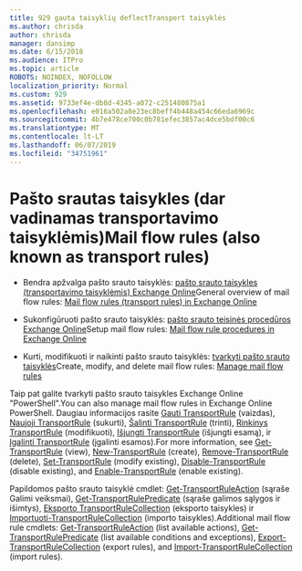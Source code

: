 ```yaml
---
title: 929 gauta taisyklių deflectTransport taisyklės
ms.author: chrisda
author: chrisda
manager: dansimp
ms.date: 6/15/2018
ms.audience: ITPro
ms.topic: article
ROBOTS: NOINDEX, NOFOLLOW
localization_priority: Normal
ms.custom: 929
ms.assetid: 9733ef4e-db8d-4345-a072-c251480875a1
ms.openlocfilehash: e016a502a8e23ec8beff4b448a454c66eda6969c
ms.sourcegitcommit: 4b7e478ce700c0b781efec3857ac4dce5bdf00c6
ms.translationtype: MT
ms.contentlocale: lt-LT
ms.lasthandoff: 06/07/2019
ms.locfileid: "34751961"
---
```

# <a name="mail-flow-rules-also-known-as-transport-rules"></a><span data-ttu-id="2b773-102">Pašto srautas taisykles (dar vadinamas transportavimo taisyklėmis)</span><span class="sxs-lookup"><span data-stu-id="2b773-102">Mail flow rules (also known as transport rules)</span></span>

- <span data-ttu-id="2b773-103">Bendra apžvalga pašto srauto taisyklės: [pašto srauto taisykles (transportavimo taisyklėmis) Exchange Online](https://technet.microsoft.com/library/jj919238.aspx)</span><span class="sxs-lookup"><span data-stu-id="2b773-103">General overview of mail flow rules: [Mail flow rules (transport rules) in Exchange Online](https://technet.microsoft.com/library/jj919238.aspx)</span></span>

- <span data-ttu-id="2b773-104">Sukonfigūruoti pašto srauto taisyklės: [pašto srauto teisinės procedūros Exchange Online](https://technet.microsoft.com/library/dn600436.aspx)</span><span class="sxs-lookup"><span data-stu-id="2b773-104">Setup mail flow rules: [Mail flow rule procedures in Exchange Online](https://technet.microsoft.com/library/dn600436.aspx)</span></span>

- <span data-ttu-id="2b773-105">Kurti, modifikuoti ir naikinti pašto srauto taisyklės: [tvarkyti pašto srauto taisyklės](https://technet.microsoft.com/library/jj657505.aspx)</span><span class="sxs-lookup"><span data-stu-id="2b773-105">Create, modify, and delete mail flow rules: [Manage mail flow rules](https://technet.microsoft.com/library/jj657505.aspx)</span></span>

<span data-ttu-id="2b773-106">Taip pat galite tvarkyti pašto srauto taisykles Exchange Online "PowerShell".</span><span class="sxs-lookup"><span data-stu-id="2b773-106">You can also manage mail flow rules in Exchange Online PowerShell.</span></span> <span data-ttu-id="2b773-107">Daugiau informacijos rasite [Gauti TransportRule](https://docs.microsoft.com/powershell/module/exchange/policy-and-compliance/get-transportrule) (vaizdas), [Naujoji TransportRule](https://docs.microsoft.com/powershell/module/exchange/policy-and-compliance/new-transportrule) (sukurti), [Šalinti TransportRule](https://docs.microsoft.com/powershell/module/exchange/policy-and-compliance/remove-transportrule) (trinti), [Rinkinys TransportRule](https://docs.microsoft.com/powershell/module/exchange/policy-and-compliance/set-transportrule) (modifikuoti), [Išjungti TransportRule](https://docs.microsoft.com/powershell/module/exchange/policy-and-compliance/disable-transportrule) (išjungti esamą), ir [Įgalinti TransportRule](https://docs.microsoft.com/powershell/module/exchange/policy-and-compliance/enable-transportrule) (įgalinti esamos).</span><span class="sxs-lookup"><span data-stu-id="2b773-107">For more information, see [Get-TransportRule](https://docs.microsoft.com/powershell/module/exchange/policy-and-compliance/get-transportrule) (view), [New-TransportRule](https://docs.microsoft.com/powershell/module/exchange/policy-and-compliance/new-transportrule) (create), [Remove-TransportRule](https://docs.microsoft.com/powershell/module/exchange/policy-and-compliance/remove-transportrule) (delete), [Set-TransportRule](https://docs.microsoft.com/powershell/module/exchange/policy-and-compliance/set-transportrule) (modify existing), [Disable-TransportRule](https://docs.microsoft.com/powershell/module/exchange/policy-and-compliance/disable-transportrule) (disable existing), and [Enable-TransportRule](https://docs.microsoft.com/powershell/module/exchange/policy-and-compliance/enable-transportrule) (enable existing).</span></span>

<span data-ttu-id="2b773-108">Papildomos pašto srauto taisyklė cmdlet: [Get-TransportRuleAction](https://docs.microsoft.com/powershell/module/exchange/policy-and-compliance/get-transportruleaction) (sąraše Galimi veiksmai), [Get-TransportRulePredicate](https://docs.microsoft.com/powershell/module/exchange/policy-and-compliance/get-transportrulepredicate) (sąraše galimos sąlygos ir išimtys), [Eksporto TransportRuleCollection](https://docs.microsoft.com/powershell/module/exchange/policy-and-compliance/export-transportrulecollection) (eksporto taisykles) ir [ Importuoti-TransportRuleCollection](https://docs.microsoft.com/powershell/module/exchange/policy-and-compliance/import-transportrulecollection) (importo taisykles).</span><span class="sxs-lookup"><span data-stu-id="2b773-108">Additional mail flow rule cmdlets: [Get-TransportRuleAction](https://docs.microsoft.com/powershell/module/exchange/policy-and-compliance/get-transportruleaction) (list available actions), [Get-TransportRulePredicate](https://docs.microsoft.com/powershell/module/exchange/policy-and-compliance/get-transportrulepredicate) (list available conditions and exceptions), [Export-TransportRuleCollection](https://docs.microsoft.com/powershell/module/exchange/policy-and-compliance/export-transportrulecollection) (export rules), and [Import-TransportRuleCollection](https://docs.microsoft.com/powershell/module/exchange/policy-and-compliance/import-transportrulecollection) (import rules).</span></span>
